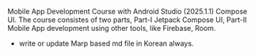 Mobile App Development Course with Android Studio (2025.1.1) Compose UI. The course consistes of two parts, Part-I Jetpack Compose UI, Part-II Mobile App development using other tools, like Firebase, Room.
- write or update Marp based md file in Korean always.